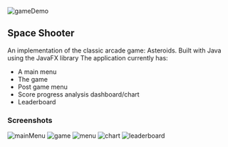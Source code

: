 ![gameDemo](https://github.com/alexlo97/Space-Shooter/blob/master/screenshots/gameDemo.gif)

## Space Shooter
An implementation of the classic arcade game: Asteroids. Built with Java using the JavaFX library
The application currently has:
- A main menu
- The game
- Post game menu
- Score progress analysis dashboard/chart
- Leaderboard

### Screenshots
![mainMenu](https://github.com/alexlo97/Space-Shooter/blob/master/screenshots/mainMenu.png)
![game](https://github.com/alexlo97/Space-Shooter/blob/master/screenshots/mainMenu.png)
![menu](https://github.com/alexlo97/Space-Shooter/blob/master/screenshots/mainMenu.png)
![chart](https://github.com/alexlo97/Space-Shooter/blob/master/screenshots/chart.png)
![leaderboard](https://github.com/alexlo97/Space-Shooter/blob/master/screenshots/leaderboard.png)
